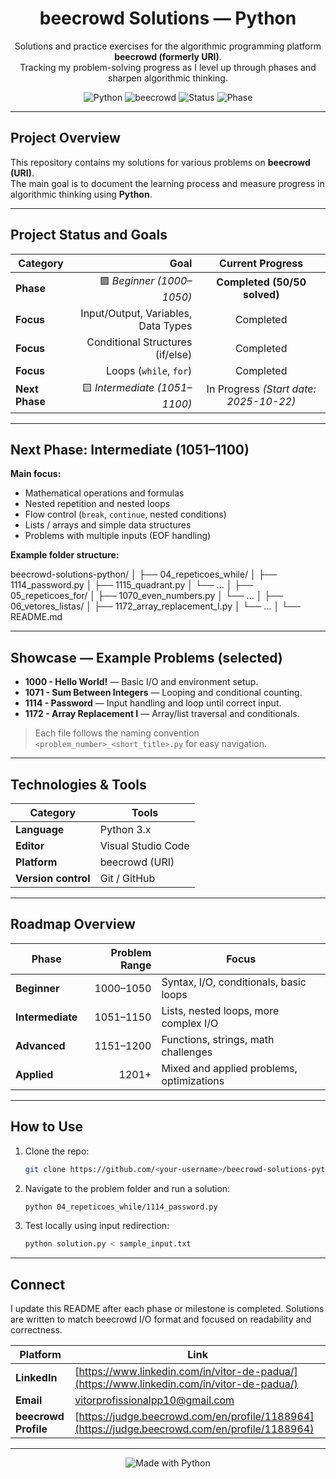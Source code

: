 <h1 align="center"> beecrowd Solutions — Python</h1>

<p align="center">
  Solutions and practice exercises for the algorithmic programming platform <strong>beecrowd (formerly URI)</strong>.<br>
  Tracking my problem-solving progress as I level up through phases and sharpen algorithmic thinking.
</p>

<p align="center">
  <img src="https://img.shields.io/badge/Python-3.x-blue?style=for-the-badge&logo=python" alt="Python" />
  <img src="https://img.shields.io/badge/beecrowd-URI-brightgreen?style=for-the-badge" alt="beecrowd" />
  <img src="https://img.shields.io/badge/Status-Active-success?style=for-the-badge" alt="Status" />
  <img src="https://img.shields.io/badge/Phase-Beginner-lightgrey?style=for-the-badge" alt="Phase" />
</p>

---

## Project Overview

This repository contains my solutions for various problems on **beecrowd (URI)**.  
The main goal is to document the learning process and measure progress in algorithmic thinking using **Python**.

---

## Project Status and Goals

| Category | Goal | Current Progress |
|---|---:|:---:|
| **Phase** | 🟩 *Beginner (1000–1050)* | **Completed (50/50 solved)** |
| **Focus** | Input/Output, Variables, Data Types | Completed |
| **Focus** | Conditional Structures (if/else) | Completed |
| **Focus** | Loops (`while`, `for`) | Completed |
| **Next Phase** | 🟨 *Intermediate (1051–1100)* | In Progress *(Start date: 2025-10-22)* |

---

## Next Phase: Intermediate (1051–1100)

**Main focus:**

- Mathematical operations and formulas  
- Nested repetition and nested loops  
- Flow control (`break`, `continue`, nested conditions)  
- Lists / arrays and simple data structures  
- Problems with multiple inputs (EOF handling)

**Example folder structure:**

beecrowd-solutions-python/
│
├── 04_repeticoes_while/
│ ├── 1114_password.py
│ ├── 1115_quadrant.py
│ └── ...
│
├── 05_repeticoes_for/
│ ├── 1070_even_numbers.py
│ └── ...
│
├── 06_vetores_listas/
│ ├── 1172_array_replacement_I.py
│ └── ...
│
└── README.md

---

## Showcase — Example Problems (selected)

- **1000 - Hello World!** — Basic I/O and environment setup.  
- **1071 - Sum Between Integers** — Looping and conditional counting.  
- **1114 - Password** — Input handling and loop until correct input.  
- **1172 - Array Replacement I** — Array/list traversal and conditionals.

> Each file follows the naming convention `<problem_number>_<short_title>.py` for easy navigation.

---

## Technologies & Tools

| Category | Tools |
|---|---|
| **Language** | Python 3.x |
| **Editor** | Visual Studio Code |
| **Platform** | beecrowd (URI) |
| **Version control** | Git / GitHub |

---

## Roadmap Overview

| Phase | Problem Range | Focus |
|---|---:|---|
| **Beginner** | 1000–1050 | Syntax, I/O, conditionals, basic loops |
| **Intermediate** | 1051–1150 | Lists, nested loops, more complex I/O |
| **Advanced** | 1151–1200 | Functions, strings, math challenges |
| **Applied** | 1201+ | Mixed and applied problems, optimizations |

---

## How to Use

1. Clone the repo:
   ```bash
   git clone https://github.com/<your-username>/beecrowd-solutions-python.git

2. Navigate to the problem folder and run a solution:
   ```bash
   python 04_repeticoes_while/1114_password.py

3. Test locally using input redirection:
   ```bash
   python solution.py < sample_input.txt

---

## Connect

I update this README after each phase or milestone is completed.
Solutions are written to match beecrowd I/O format and focused on readability and correctness.

| Platform | Link |
|-----------|------|
| **LinkedIn** | [https://www.linkedin.com/in/vitor-de-padua/](https://www.linkedin.com/in/vitor-de-padua/) |
| **Email** | vitorprofissionalpp10@gmail.com |
| **beecrowd Profile** | [https://judge.beecrowd.com/en/profile/1188964](https://judge.beecrowd.com/en/profile/1188964) |

---

<p align="center"> <img src="https://img.shields.io/badge/Made_with_💙-Python-ff69b4?style=for-the-badge" alt="Made with Python" />

